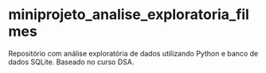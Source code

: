 # miniprojeto_analise_exploratoria_filmes
Repositório com análise exploratória de dados utilizando Python e banco de dados SQLite. Baseado no curso DSA.
